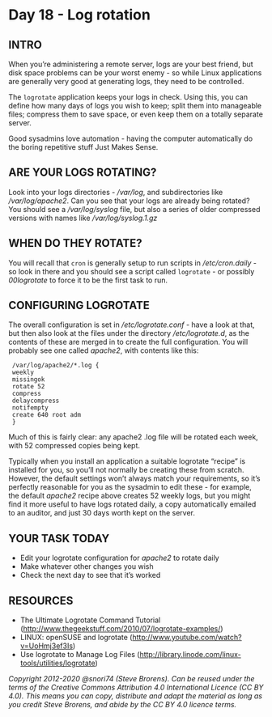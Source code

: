 # Day 18 - Log rotation

## INTRO

When you’re administering a remote server, logs are your best friend, but disk space problems can be your worst enemy - so while Linux applications are generally very good at generating logs, they need to be controlled.

The `logrotate` application keeps your logs in check. Using this, you can define how many days of logs you wish to keep; split them into manageable files; compress them to save space, or even keep them on a totally separate server.

Good sysadmins love automation - having the computer automatically do the boring repetitive stuff Just Makes Sense.


## ARE YOUR LOGS ROTATING?
Look into your logs directories - _/var/log_, and subdirectories like _/var/log/apache2_. Can you see that your logs are already being rotated? You should see a _/var/log/syslog_ file, but also a series of older compressed versions with names like _/var/log/syslog.1.gz_


## WHEN DO THEY ROTATE?
You will recall that `cron` is generally setup to run scripts in _/etc/cron.daily_ - so look in there and you should see a script called `logrotate` - or possibly _00logrotate_ to force it to be the first task to run.


## CONFIGURING LOGROTATE

The overall configuration is set in _/etc/logrotate.conf_ - have a look at that, but then also look at the files under the directory _/etc/logrotate.d_, as the contents of these are merged in to create the full configuration.
You will probably see one called _apache2_, with contents like this:

     /var/log/apache2/*.log {
     weekly
     missingok
     rotate 52
     compress
     delaycompress
     notifempty
     create 640 root adm
     }

Much of this is fairly clear: any apache2 .log file will be rotated each week, with 52 compressed copies being kept.

Typically when you install an application a suitable logrotate “recipe” is installed for you, so you’ll not normally be creating these from scratch. However, the default settings won’t always match your requirements, so it’s perfectly reasonable for you as the sysadmin to edit these - for example, the default _apache2_ recipe above creates 52 weekly logs, but you might find it more useful to have logs rotated daily, a copy automatically emailed to an auditor, and just 30 days worth kept on the server.

## YOUR TASK TODAY
* Edit your logrotate configuration for _apache2_ to rotate daily
* Make whatever other changes you wish
* Check the next day to see that it’s worked


## RESOURCES
* The Ultimate Logrotate Command Tutorial (http://www.thegeekstuff.com/2010/07/logrotate-examples/)
* LINUX: openSUSE and logrotate (http://www.youtube.com/watch?v=UoHmj3ef3Is)
* Use logrotate to Manage Log Files (http://library.linode.com/linux-tools/utilities/logrotate)

*Copyright 2012-2020 @snori74 (Steve Brorens). Can be reused under the terms of the Creative Commons Attribution 4.0 International Licence (CC BY 4.0).*
*This means you can copy, distribute and adapt the material as long as you credit Steve Brorens, and abide by the CC BY 4.0 licence terms.*
